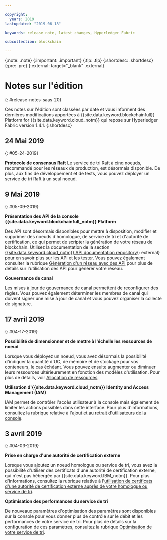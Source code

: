 ```yaml
---

copyright:
  years: 2019
lastupdated: "2019-06-18"

keywords: release note, latest changes, Hyperledger Fabric

subcollection: blockchain

---
```


{:note: .note}
{:important: .important}
{:tip: .tip}
{:shortdesc: .shortdesc}
{:pre: .pre}
{:external: target="_blank" .external}

# Notes sur l'édition
{: #release-notes-saas-20}

Ces notes sur l'édition sont classées par date et vous informent des dernières modifications apportées à {{site.data.keyword.blockchainfull}} Platform for {{site.data.keyword.cloud_notm}} qui repose sur Hyperledger Fabric version 1.4.1.
{:shortdesc}


## 24 Mai 2019
{: #05-24-2019}

**Protocole de consensus Raft** Le service de tri Raft à cinq noeuds, recommandé pour les réseaux de production, est désormais disponible. De plus, aux fins de développement et de tests, vous pouvez déployer un service de tri Raft à un seul noeud.

## 9 Mai 2019
{: #05-09-2019}

**Présentation des API de la console {{site.data.keyword.blockchainfull_notm}} Platform**

Des API sont désormais disponibles pour mettre à disposition, modifier et supprimer des noeuds d'homologue, de service de tri et d'autorité de certification, ce qui permet de scripter la génération de votre réseau de blockchain. Utilisez la documentation de la section [{{site.data.keyword.cloud_notm}} API documentation repository](/apidocs/blockchain#introduction){: external} pour en savoir plus sur les API et les tester. Vous pouvez également consulter la rubrique [Génération d'un réseau avec des API](/docs/services/blockchain?topic=blockchain-ibp-v2-apis) pour plus de détails sur l'utilisation des API pour générer votre réseau.  

**Gouvernance de canal**  

Les mises à jour de gouvernance de canal permettent de reconfigurer des règles. Vous pouvez également déterminer les membres de canal qui doivent signer une mise à jour de canal et vous pouvez organiser la collecte de signature.

## 17 avril 2019
{: #04-17-2019}

**Possibilité de dimensionner et de mettre à l'échelle les ressources de noeud**  

Lorsque vous déployez un noeud, vous avez désormais la possibilité d'indiquer la quantité d'UC, de mémoire et de stockage pour vos conteneurs, le cas échéant. Vous pouvez ensuite augmenter ou diminuer leurs ressources ultérieurement en fonction des modèles d'utilisation. Pour plus de détails, voir [Allocation de ressources](/docs/services/blockchain?topic=blockchain-ibp-console-govern#ibp-console-govern-allocate-resources).

**Utilisation d'{{site.data.keyword.cloud_notm}} Identity and Access Management (IAM)**  

IAM permet de contrôler l'accès utilisateur à la console mais également de limiter les actions possibles dans cette interface.  Pour plus d'informations, consultez la rubrique relative à l'[ajout et au retrait d'utilisateurs de la console](/docs/services/blockchain?topic=blockchain-ibp-console-manage-console#ibp-console-manage-console-add-remove).

## 3 avril 2019
{: #04-03-2019}

**Prise en charge d'une autorité de certification externe**

Lorsque vous ajoutez un noeud homologue ou service de tri, vous avez la possibilité d'utiliser des certificats d'une autorité de certification externe, qui n'est pas hébergée par {{site.data.keyword.IBM_notm}}. Pour plus d'informations, consultez la rubrique relative à l'[utilisation de certificats d'une autorité de certification externe auprès de votre homologue ou service de tri](/docs/services/blockchain?topic=blockchain-ibp-console-build-network#ibp-console-build-network-third-party-ca).

**Optimisation des performances du service de tri**

De nouveaux paramètres d'optimisation des paramètres sont disponibles sur la console pour vous donner plus de contrôle sur le débit et les performances de votre service de tri. Pour plus de détails sur la configuration de ces paramètres, consultez la rubrique [Optimisation de votre service de tri](/docs/services/blockchain?topic=blockchain-ibp-console-govern#ibp-console-govern-orderer-tuning).
